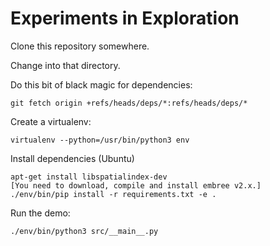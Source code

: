 # Experiments in Exploration

Clone this repository somewhere.

Change into that directory.

Do this bit of black magic for dependencies:

    git fetch origin +refs/heads/deps/*:refs/heads/deps/*

Create a virtualenv:

    virtualenv --python=/usr/bin/python3 env

Install dependencies (Ubuntu)

    apt-get install libspatialindex-dev
    [You need to download, compile and install embree v2.x.]
    ./env/bin/pip install -r requirements.txt -e .

Run the demo:

    ./env/bin/python3 src/__main__.py
